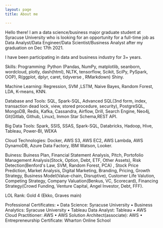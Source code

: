 ```yaml
---
layout: page
title: About me

---
```


Hello there! I am a data science/business major graduate student at Syracuse University who is looking for an opportunity for a full-time job as Data Analyst/Data Engineer/Data Scientist/Business Analyst after my graduation on Dec 17th 2021.

I have been participating in data and business industry for 3+ years.

Skills:
Programming: Python (Pandas, NumPy, matplotlib, seanborn, wordcloud, plotly, dash(html),  NLTK, tensorflow, Scikit, SciPy, PySpark, OOP), R(ggplot, dplyr, caret, tidyverse , RMarkdown) Shiny.

Machine Learning: Regression, SVM ,LSTM, Naive Bayes, Random Forest, LDA, K-means, KNN.

Database and Tools: SQL, Spark-SQL, Advanced SQL(3nd form, index, transaction dead lock, view, stored procedure, security), PostgreSQL, MongoDB, Redis, Kafka, Cassandra, Airflow, Drill, Search Engine, Neo4j, Git(Gitlab, Github, Linux), Inmon Star Schema,REST API.

Big Data Tools: Spark, SSIS, SSAS, Spark-SQL, Databricks, Hadoop, Hive, Tableau, Power-BI, WEKA


Cloud Technologies: Docker, AWS S3, AWS EC2, AWS Lambda, AWS DynamoDB, Azure Data Factory, IBM Watson, Looker.

Buiness: Buiness Plan, Financial Statement Analysis, Pitch, Portofolio Management Analysis(Stock, Option, Debt, ETF, Other Assets), Risk Detection(Benford's Law, SVM, Random Forest, PCA) , Stock Price Prediction, Market Analysis, Digital Marketing, Branding, Pricing, Growth Strategy, Business Model(Value-chain, Disruptive), Customer Life Valution, Competing Strategy, Company Valuation(Benkus, VC, Scorecard), Financing Strategy(Crowd Funding, Venture Capital, Angel Investor, Debt, FFF).

LOL Rank: Gold 4 (Ekko, Graves main)

Professional Certificates:
• Data Science: Syracuse University
• Business Analytics: Syracuse University
• Tableau Data Analyst: Tableau
• AWS Cloud Practitioner: AWS
• AWS Solution Architect(associate): AWS
• Entrepreneurship Certificate: Wharton Online School



